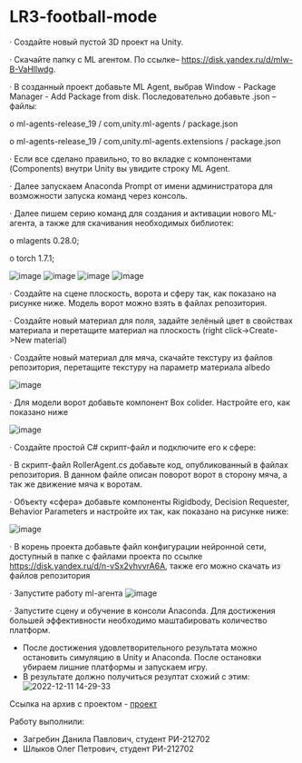 # LR3-football-mode
·	Создайте новый пустой 3D проект на Unity.

·	Скачайте папку с ML агентом. По ссылке– https://disk.yandex.ru/d/mIw-B-VaHllwdg.

·	В созданный проект добавьте ML Agent, выбрав Window - Package Manager - Add Package from disk. Последовательно добавьте .json – файлы:

o	ml-agents-release_19 / com,unity.ml-agents / package.json

o	ml-agents-release_19 / com,unity.ml-agents.extensions / package.json

·	Если все сделано правильно, то во вкладке с компонентами (Components) внутри Unity вы увидите строку ML Agent.

·	Далее запускаем Anaconda Prompt от имени администратора для возможности запуска команд через консоль.

·	Далее пишем серию команд для создания и активации нового ML-агента, а также для скачивания необходимых библиотек:

o	mlagents 0.28.0;

o	torch 1.7.1;

![image](https://user-images.githubusercontent.com/114522298/207288815-7502d2ba-2283-4ebf-a88f-cde84cdf5fe0.png)
![image](https://user-images.githubusercontent.com/114522298/207288844-925ce2e8-3a3f-4e0c-8ae7-5aba5bb980a7.png)
![image](https://user-images.githubusercontent.com/114522298/207288874-7e424ae1-569d-4267-a531-0604da4d8ea8.png)
![image](https://user-images.githubusercontent.com/114522298/207288900-e9ceaec6-cc18-49ed-bf1a-89a4bbb8a92d.png)



·	Создайте на сцене плоскость, ворота и сферу так, как показано на рисунке ниже. Модель ворот можно взять в файлах репозитория. 

· Создайте новый материал для поля, задайте зелёный цвет в свойствах материала и перетащите материал на плоскость (right click->Create->New material)

· Создайте новый материал для мяча, скачайте текстуру из файлов репозитория, перетащите текстуру на параметр материала albedo 


![image](https://user-images.githubusercontent.com/114522298/207294963-67373f99-e1f0-4732-9b67-25fc61aea3ef.png)

· Для модели ворот добавьте компонент Box colider. Настройте его, как показано ниже

![image](https://user-images.githubusercontent.com/114522298/207304844-b13e1dbb-5b1a-408f-b635-575d58c47023.png)


·	Создайте простой C# скрипт-файл и подключите его к сфере:

·	В скрипт-файл RollerAgent.cs добавьте код, опубликованный в файлах репозитория. В данном файле описан поворот ворот в сторону мяча, а так же движение мяча к воротам.

·	Объекту «сфера» добавьте компоненты Rigidbody, Decision Requester, Behavior Parameters и настройте их так, как показано на рисунке ниже:

 ![image](https://user-images.githubusercontent.com/114522298/207300335-eed85997-9872-4c03-af05-9ff08db0de15.png)
 
·	В корень проекта добавьте файл конфигурации нейронной сети, доступный в папке с файлами проекта по ссылке https://disk.yandex.ru/d/n-vSx2vhvvrA6A, также его можно скачать из файлов репозитория
  
·	Запустите работу ml-агента
![image](https://user-images.githubusercontent.com/114522298/207301809-f3b339cc-681a-481a-ac25-b9d5bb72d3a0.png)

·	Запустите сцену и обучение в консоли Anaconda. Для достижения большей эффективности необходимо маштабировать количество платформ.
  - После достижения удовлетворительного результата можно остановить симуляцию в Unity и Anaconda. После остановки убираем лишние платформы и запускаем игру.
  - В результате должно получиться резултат схожий с этим:
![2022-12-11 14-29-33](https://user-images.githubusercontent.com/114522298/207304062-1c471311-ea78-4ce6-9780-ec337e400acd.gif)

Ссылка на архив с проектом - [проект](https://disk.yandex.ru/d/MfghtR0mQBDS8w)

Работу выполнили:
  - Загребин Данила Павлович, студент РИ-212702
  - Шлыков Олег Петрович, студент РИ-212702
